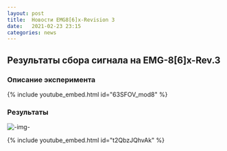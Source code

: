```yaml
---
layout: post
title:  Новости EMG8[6]x-Revision 3
date:   2021-02-23 23:15
categories: news
---
```

## Результаты сбора сигнала на EMG-8[6]x-Rev.3

### Описание эксперимента

{% include youtube_embed.html id="63SFOV_mod8" %}

### Результаты

![-img-](https://i.ibb.co/yqCLQJf/ch-7.png)

{% include youtube_embed.html id="t2QbzJQhvAk" %}

